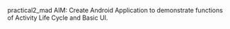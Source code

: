 practical2_mad
AIM: Create Android Application to demonstrate functions of Activity Life Cycle and Basic UI.
